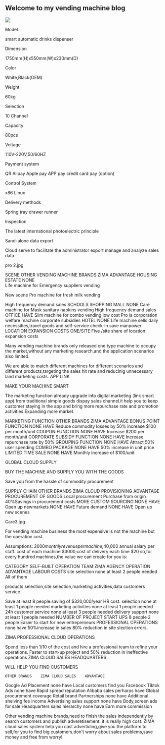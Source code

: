 ## Welcome to my vending machine blog
![](images/photobank(1).jpg)

 

 Model

smart automatic drinks dispenser

 Dimension

1750mm(H)x550mm(W)x230mm(D)

 Color

White,Black(OEM)

 Weight

60kg

 Selection

10 Channel

 Capacity

80pcs

 Voltage

110V-220V,50/60HZ

 Payment system

QR Alipay Apple pay APP pay credit card pay (option)

 Control System

x86 Linux

 Delivery methods

Spring tray drawer runner

 Inspection

The latest international photoelectric principle

 Sand-alone data export

Cloud serve to facilitate the administrator export manage and analyze sales data.

pro 2.jpg

SCENE	OTHER VENDING MACHINE BRANDS	ZIMA	ADVANTAGE
HOUSING ESTATE	NONE	
Life machine for Emergency suppliers vending

New scene
Pro machine for fresh milk vending

High frequency demand sales
SCHOOLS SHOPPING MALL	NONE	Care machine for Mask sanitary napkins vending	High frequency demand sales
OFFICE	HAVE	Slim machine for combo vending	low cost
Pro is corporation welfare machine	corporate subsidies
HOTEL	NONE	Life machine sells daily necessities,travel goods and self-service check-in	save manpower
LOCATION EXPANSION COSTS	ONE/SITE	Five /site	share of location expansion costs
 

Many vending machine brands only released one type machine to occupy the market,without any marketing research,and the application scenarios also limited.
 

We are able to match different machines for different scenarios and different products,targeting the sales hit rate and reducinig unnecessary land marketing costs.
 APP LINK

MAKE YOUR MACHINE SMART

The marketing function already upgrade into digital marketing (link smart app) from traditional simple goods dispay sales channel.it help you to keep customer staying in the app and bring more repurchase rate and promotion activities.Expanding more market.

 MARKETING FUNCTION	 OTHER BRANDS	 ZIMA	 ADVANTAGE
BONUS POINT FUNCTION	 NONE	 HAVE	 Reduce commodity losses by 50% increase $100 per month/unit
 COUPON FUNCTION	 NONE	 HAVE	 Increase $200 per month/unit
 CORPORATE SUBSIDY FUNCTION	 NONE	 HAVE	 Increase repurchase rate by 50%
GROUPING FUNCTION	NONE	HAVE	Attract 50% user spending
COMBO PACKAGE	NONE	HAVE	50% increase in unit price
LIMITED TIME SALE	NONE	HAVE	Monthly increase of $100/unit
 

GLOBAL CLOUD SUPPLY

BUY THE MACHINE AND SUPPLY YOU WITH THE GOODS

Save you from the hassle of commodity procurement

 

 SUPPLY CHAIN	 OTHER BRANDS	 ZIMA CLOUD PROVISIONING	 ADVANTAGE
 PROCUREMENT OF GOODS	 Local procurement	 Purchase from origin	 40%Savings in procurement costs
 MORE CUSTOM SOURCING  	 NONE	 HAVE	 Open up newmarkets
 NONE	 HAVE	 Future demand
 NONE	 HAVE	 Open up new scenes
 

Care3.jpg

 For vending machine business the most expensive is not the machine but the operation cost.

Assumptions: $2000 monthly revenue per machine,$40,000 annual salary per staff. cost of each machine $3000;cost of delivery each time $20 so,for every hundred machines,the value we can create for you is:

CATEGORY	SELF-BUILT OPERATION TEAM	ZIMA AGENCY OPERATION	ADVANTAGE
LABOUR COSTS	site selection	none at least 2 people needed	
All of them

products selection,site selection,marketing activities,data customers service.

Save at least 8 people.saving of $320,000/year HR cost.
selection	none at least 1 people needed
marketing activities	none at least 1 people needed
24h customer service	none at least 3 people needed
delivery support	none at least 1 people needed
NUMBER OF PROJECT START UPS	8 people	2 people	Easier to start for new entrepreneurs
PROFESSIONAL OPERATIONS	none	have	50%increase in sales 80% reduction in site slection errors.
 

 ZIMA PROFESSIONAL CLOUD OPERATIONS

Spend less than 1/10 of the cost and hire a professional team to refine your operations.
Faster to start-up project and 50% reduction in ineffective operations
ZIMA CLOUD SALES HEADQUARTERS

WILL HELP YOU FIND CUSTOMERS

 	OTHER BRANDS	ZIMA CLOUD SALES	ADVANTAGE
Google Ad Placement	none	have	Local customers find you
Facebook Tiktok Ads	none	have	Rapid spread reputation
Alibaba sales	perharps	have	Global procurement coverage
Retail brand Partnerships	none	have	Additional shelving fee income
Advertising sales support	none	have	Body,screen ads for sale
Headquarters sales hierarchy	none	have	Earn more commission
 

Other vending machine brands,need to finish the sales independently by search customers and publish adveretisement. it is really high cost.
ZIMA cloud sales system help you cast advertiding,give you the platform to sell,for you to find big customers,don't worry about sales problems,save money and free from worry!
